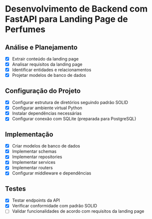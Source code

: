 # Desenvolvimento de Backend com FastAPI para Landing Page de Perfumes

## Análise e Planejamento
- [x] Extrair conteúdo da landing page
- [x] Analisar requisitos da landing page
- [x] Identificar entidades e relacionamentos
- [x] Projetar modelos de banco de dados

## Configuração do Projeto
- [x] Configurar estrutura de diretórios seguindo padrão SOLID
- [x] Configurar ambiente virtual Python
- [x] Instalar dependências necessárias
- [x] Configurar conexão com SQLite (preparada para PostgreSQL)

## Implementação
- [x] Criar modelos de banco de dados
- [x] Implementar schemas
- [x] Implementar repositories
- [x] Implementar services
- [x] Implementar routers
- [x] Configurar middleware e dependências

## Testes
- [x] Testar endpoints da API
- [x] Verificar conformidade com padrão SOLID
- [ ] Validar funcionalidades de acordo com requisitos da landing page
